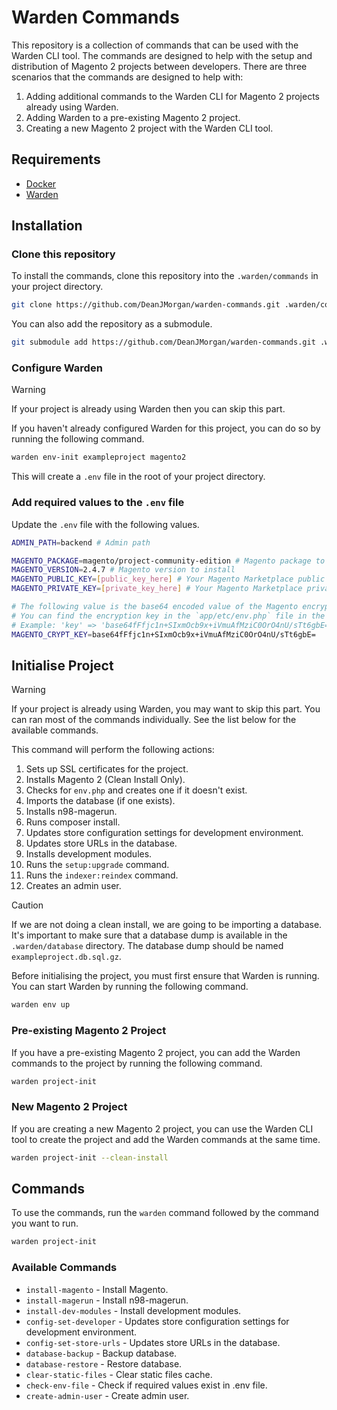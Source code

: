 # Warden Commands

This repository is a collection of commands that can be used with the Warden CLI tool. The commands are designed to help with the setup and distribution of Magento 2 projects between developers. There are three scenarios that the commands are designed to help with:

1. Adding additional commands to the Warden CLI for Magento 2 projects already using Warden.
2. Adding Warden to a pre-existing Magento 2 project.
3. Creating a new Magento 2 project with the Warden CLI tool.


## Requirements

- [Docker](https://www.docker.com/)
- [Warden](https://docs.warden.dev/)


## Installation

### Clone this repository

To install the commands, clone this repository into the `.warden/commands` in your project directory.

```bash
git clone https://github.com/DeanJMorgan/warden-commands.git .warden/commands
```

You can also add the repository as a submodule.

```bash
git submodule add https://github.com/DeanJMorgan/warden-commands.git .warden/commands
```


### Configure Warden

> [!WARNING]
> If your project is already using Warden then you can skip this part.

If you haven't already configured Warden for this project, you can do so by running the following command.

```bash
warden env-init exampleproject magento2
```

This will create a `.env` file in the root of your project directory.


### Add required values to the `.env` file

Update the `.env` file with the following values.

```bash
ADMIN_PATH=backend # Admin path

MAGENTO_PACKAGE=magento/project-community-edition # Magento package to install
MAGENTO_VERSION=2.4.7 # Magento version to install
MAGENTO_PUBLIC_KEY=[public_key_here] # Your Magento Marketplace public key
MAGENTO_PRIVATE_KEY=[private_key_here] # Your Magento Marketplace private key

# The following value is the base64 encoded value of the Magento encryption key.
# You can find the encryption key in the `app/etc/env.php` file in the `crypt` section.
# Example: 'key' => 'base64fFfjc1n+SIxmOcb9x+iVmuAfMziC0OrO4nU/sTt6gbE='
MAGENTO_CRYPT_KEY=base64fFfjc1n+SIxmOcb9x+iVmuAfMziC0OrO4nU/sTt6gbE=
```


## Initialise Project

> [!WARNING]
> If your project is already using Warden, you may want to skip this part. You can ran most of the commands individually. See the list below for the available commands.

This command will perform the following actions:

1. Sets up SSL certificates for the project.
2. Installs Magento 2 (Clean Install Only).
3. Checks for `env.php` and creates one if it doesn't exist.
4. Imports the database (if one exists).
5. Installs n98-magerun.
6. Runs composer install.
7. Updates store configuration settings for development environment.
8. Updates store URLs in the database.
9. Installs development modules.
10. Runs the `setup:upgrade` command.
11. Runs the `indexer:reindex` command.
12. Creates an admin user.

> [!CAUTION]
> If we are not doing a clean install, we are going to be importing a database. It's important to make sure that a database dump is available in the `.warden/database` directory. The database dump should be named `exampleproject.db.sql.gz`.

Before initialising the project, you must first ensure that Warden is running. You can start Warden by running the following command.

```bash
warden env up
```

### Pre-existing Magento 2 Project

If you have a pre-existing Magento 2 project, you can add the Warden commands to the project by running the following command.

```bash
warden project-init
```


### New Magento 2 Project

If you are creating a new Magento 2 project, you can use the Warden CLI tool to create the project and add the Warden commands at the same time.

```bash
warden project-init --clean-install
```


## Commands

To use the commands, run the `warden` command followed by the command you want to run.

```bash
warden project-init
```


### Available Commands

- `install-magento` - Install Magento.
- `install-magerun` - Install n98-magerun.
- `install-dev-modules` - Install development modules.
- `config-set-developer` - Updates store configuration settings for development environment.
- `config-set-store-urls` - Updates store URLs in the database.
- `database-backup` - Backup database.
- `database-restore` - Restore database.
- `clear-static-files` - Clear static files cache.
- `check-env-file` - Check if required values exist in .env file.
- `create-admin-user` - Create admin user.
